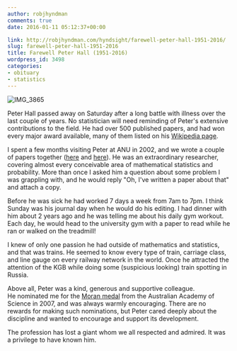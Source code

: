 ```yaml
---
author: robjhyndman
comments: true
date: 2016-01-11 05:12:37+00:00

link: http://robjhyndman.com/hyndsight/farewell-peter-hall-1951-2016/
slug: farewell-peter-hall-1951-2016
title: Farewell Peter Hall (1951-2016)
wordpress_id: 3498
categories:
- obituary
- statistics
---
```


![IMG_3865](/files/IMG_3865.jpg)

Peter Hall passed away on Saturday after a long battle with illness over the last couple of years. No statistician will need reminding of Peter's extensive contributions to the field. He had over 500 published papers, and had won every major award available, many of them listed on his [Wikipedia page](https://en.wikipedia.org/wiki/Peter_Gavin_Hall).<!-- more -->

I spent a few months visiting Peter at ANU in 2002, and we wrote a couple of papers together ([here](/publications/improved-methods-for-bandwidth-selection-when-estimating-roc-curves/) and [here](/publications/nonparametric-confidence-intervals-for-receiver-operating-characteristic-curves/)). He was an extraordinary researcher, covering almost every conceivable area of mathematical statistics and probability. More than once I asked him a question about some problem I was grappling with, and he would reply "Oh, I've written a paper about that" and attach a copy.

Before he was sick he had worked 7 days a week from 7am to 7pm. I think Sunday was his journal day when he would do his editing. I had dinner with him about 2 years ago and he was telling me about his daily gym workout. Each day, he would head to the university gym with a paper to read while he ran or walked on the treadmill!

I knew of only one passion he had outside of mathematics and statistics, and that was trains. He seemed to know every type of train, carriage class, and line gauge on every railway network in the world. Once he attracted the attention of the KGB while doing some (suspicious looking) train spotting in Russia.

Above all, Peter was a kind, generous and supportive colleague. He nominated me for the [Moran medal](https://www.science.org.au/node/334#moran) from the Australian Academy of Science in 2007, and was always warmly encouraging. There are no rewards for making such nominations, but Peter cared deeply about the discipline and wanted to encourage and support its development.

The profession has lost a giant whom we all respected and admired. It was a privilege to have known him.






